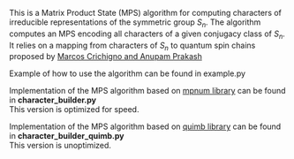 This is a Matrix Product State (MPS) algorithm for computing characters of irreducible representations of the symmetric group $S_n$. 
The algorithm computes an MPS encoding all characters of a given conjugacy class of $S_n$. It relies on a mapping from characters of $S_n$ to quantum spin chains  proposed by
[Marcos Crichigno and Anupam Prakash](https://arxiv.org/abs/2404.04322)

Example of how to use the algorithm can be found in example.py

Implementation of the MPS algorithm based on [mpnum library](https://mpnum.readthedocs.io/en/latest/) can be found in **character_builder.py**\
This version is optimized for speed.

Implementation of the MPS algorithm based on [quimb library](https://quimb.readthedocs.io/en/latest/) can be found in **character_builder_quimb.py**\
This version is unoptimized.
